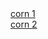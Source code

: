<html>
<body>
<a href="192.168.0.1">corn 1</a> <br>
<a href="192.168.8.103:5500/index.html">corn 2</a> <br>
</body>
</html>
